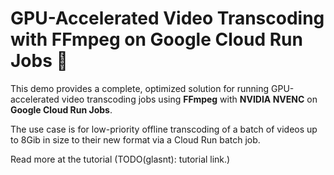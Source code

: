 # GPU-Accelerated Video Transcoding with FFmpeg on Google Cloud Run Jobs 🚀

This demo provides a complete, optimized solution for running GPU-accelerated
video transcoding jobs using **FFmpeg** with **NVIDIA NVENC** on **Google Cloud
Run Jobs**.

The use case is for low-priority offline transcoding of a batch of videos up to
8Gib in size to their new format via a Cloud Run batch job.

Read more at the tutorial (TODO(glasnt): tutorial link.)
